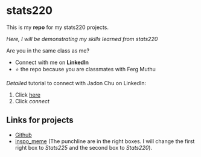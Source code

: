 # stats220

This is my **repo** for my stats220 projects.

*Here, I will be demonstrating my skills learned from stats220* 

Are you in the same class as me? 
- Connect with me on **LinkedIn**
- ⭐ the repo because you are classmates with Ferg Muthu

*Detailed* tutorial to connect with Jadon Chu on LinkedIn:
1. Click [here](https://www.linkedin.com/in/jadon-chu-999858295/)
2. Click *connect*

## Links for projects
- [Github](https://github.com/jchu630/stats220/edit/main/README.md)
- [inspo_meme](https://www.google.com/url?sa=i&url=https%3A%2F%2Fwww.deviantart.com%2Fjumbotheelephant%2Fart%2FDrake-Meme-948469769&psig=AOvVaw1u53F13ESeBPkpQs1ITs8f&ust=1710317493717000&source=images&cd=vfe&opi=89978449&ved=0CBMQjRxqFwoTCLCChrKj7oQDFQAAAAAdAAAAABAD) (The punchline are in the right boxes. I will change the first right box to *Stats225* and the second box to *Stats220*). 
